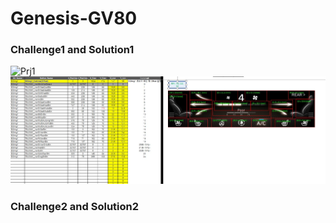 # Genesis-GV80

### Challenge1 and Solution1
<img scr="Img/GV80_prj1.jpg" width="450p" height="350px" title ="50px" alt="Prj1"></img>
![GV80_prj2](./Img/GV80_prj2.jpg)

### Challenge2 and Solution2